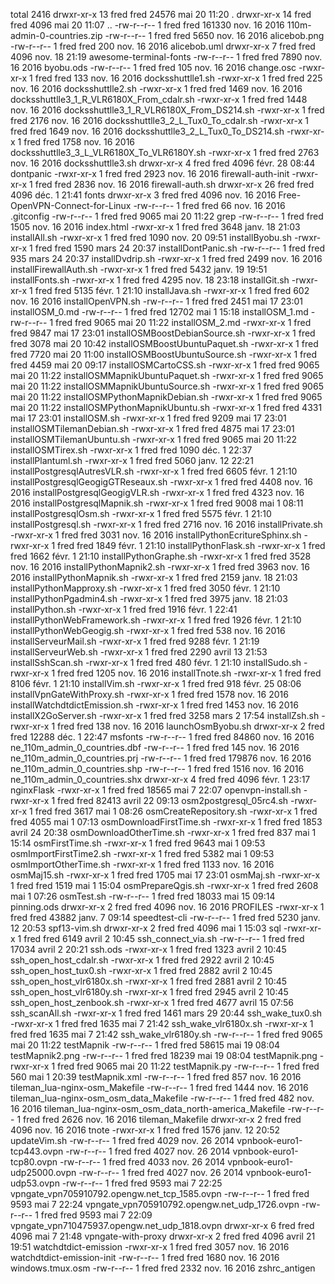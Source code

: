 total 2416
drwxr-xr-x 13 fred fred  24576 mai   20 11:20 .
drwxr-xr-x 14 fred fred   4096 mai   20 11:07 ..
-rw-r--r--  1 fred fred 161330 nov.  16  2016 110m-admin-0-countries.zip
-rw-r--r--  1 fred fred   5650 nov.  16  2016 alicebob.png
-rw-r--r--  1 fred fred    200 nov.  16  2016 alicebob.uml
drwxr-xr-x  7 fred fred   4096 nov.  18 21:19 awesome-terminal-fonts
-rw-r--r--  1 fred fred   7890 nov.  16  2016 byobu.ods
-rw-r--r--  1 fred fred    105 nov.  16  2016 change.osc
-rwxr-xr-x  1 fred fred    133 nov.  16  2016 docksshuttlle1.sh
-rwxr-xr-x  1 fred fred    225 nov.  16  2016 docksshuttlle2.sh
-rwxr-xr-x  1 fred fred   1469 nov.  16  2016 docksshuttlle3_1_R_VLR6180X_From_cdalr.sh
-rwxr-xr-x  1 fred fred   1448 nov.  16  2016 docksshuttlle3_1_R_VLR6180X_From_DS214.sh
-rwxr-xr-x  1 fred fred   2176 nov.  16  2016 docksshuttlle3_2_L_Tux0_To_cdalr.sh
-rwxr-xr-x  1 fred fred   1649 nov.  16  2016 docksshuttlle3_2_L_Tux0_To_DS214.sh
-rwxr-xr-x  1 fred fred   1758 nov.  16  2016 docksshuttlle3_3_L_VLR6180X_To_VLR6180Y.sh
-rwxr-xr-x  1 fred fred   2763 nov.  16  2016 docksshuttlle3.sh
drwxr-xr-x  4 fred fred   4096 févr. 28 08:44 dontpanic
-rwxr-xr-x  1 fred fred   2923 nov.  16  2016 firewall-auth-init
-rwxr-xr-x  1 fred fred   2836 nov.  16  2016 firewall-auth.sh
drwxr-xr-x 26 fred fred   4096 déc.   1 21:41 fonts
drwxr-xr-x  3 fred fred   4096 nov.  16  2016 Free-OpenVPN-Connect-for-Linux
-rw-r--r--  1 fred fred     66 nov.  16  2016 .gitconfig
-rw-r--r--  1 fred fred   9065 mai   20 11:22 grep
-rw-r--r--  1 fred fred   1505 nov.  16  2016 index.html
-rwxr-xr-x  1 fred fred   3648 janv. 18 21:03 installAll.sh
-rwxr-xr-x  1 fred fred   1090 nov.  20 09:51 installByobu.sh
-rwxr-xr-x  1 fred fred   1590 mars  24 20:37 installDontPanic.sh
-rw-r--r--  1 fred fred    935 mars  24 20:37 installDvdrip.sh
-rwxr-xr-x  1 fred fred   2499 nov.  16  2016 installFirewallAuth.sh
-rwxr-xr-x  1 fred fred   5432 janv. 19 19:51 installFonts.sh
-rwxr-xr-x  1 fred fred   4295 nov.  18 23:18 installGit.sh
-rwxr-xr-x  1 fred fred   5135 févr.  1 21:10 installJava.sh
-rwxr-xr-x  1 fred fred    602 nov.  16  2016 installOpenVPN.sh
-rw-r--r--  1 fred fred   2451 mai   17 23:01 installOSM_0.md
-rw-r--r--  1 fred fred  12702 mai    1 15:18 installOSM_1.md
-rw-r--r--  1 fred fred   9065 mai   20 11:22 installOSM_2.md
-rwxr-xr-x  1 fred fred   9847 mai   17 23:01 installOSMBoostDebianSource.sh
-rwxr-xr-x  1 fred fred   3078 mai   20 10:42 installOSMBoostUbuntuPaquet.sh
-rwxr-xr-x  1 fred fred   7720 mai   20 11:00 installOSMBoostUbuntuSource.sh
-rwxr-xr-x  1 fred fred   4459 mai   20 09:17 installOSMCartoCSS.sh
-rwxr-xr-x  1 fred fred   9065 mai   20 11:22 installOSMMapnikUbuntuPaquet.sh
-rwxr-xr-x  1 fred fred   9065 mai   20 11:22 installOSMMapnikUbuntuSource.sh
-rwxr-xr-x  1 fred fred   9065 mai   20 11:22 installOSMPythonMapnikDebian.sh
-rwxr-xr-x  1 fred fred   9065 mai   20 11:22 installOSMPythonMapnikUbuntu.sh
-rwxr-xr-x  1 fred fred   4331 mai   17 23:01 installOSM.sh
-rwxr-xr-x  1 fred fred   9209 mai   17 23:01 installOSMTilemanDebian.sh
-rwxr-xr-x  1 fred fred   4875 mai   17 23:01 installOSMTilemanUbuntu.sh
-rwxr-xr-x  1 fred fred   9065 mai   20 11:22 installOSMTirex.sh
-rwxr-xr-x  1 fred fred   1090 déc.   1 22:37 installPlantuml.sh
-rwxr-xr-x  1 fred fred   5060 janv. 12 22:21 installPostgresqlAutresVLR.sh
-rwxr-xr-x  1 fred fred   6605 févr.  1 21:10 installPostgresqlGeogigGTReseaux.sh
-rwxr-xr-x  1 fred fred   4408 nov.  16  2016 installPostgresqlGeogigVLR.sh
-rwxr-xr-x  1 fred fred   4323 nov.  16  2016 installPostgresqlMapnik.sh
-rwxr-xr-x  1 fred fred   9008 mai    1 08:11 installPostgresqlOsm.sh
-rwxr-xr-x  1 fred fred   5575 févr.  1 21:10 installPostgresql.sh
-rwxr-xr-x  1 fred fred   2716 nov.  16  2016 installPrivate.sh
-rwxr-xr-x  1 fred fred   3031 nov.  16  2016 installPythonEcritureSphinx.sh
-rwxr-xr-x  1 fred fred   1849 févr.  1 21:10 installPythonFlask.sh
-rwxr-xr-x  1 fred fred   1662 févr.  1 21:10 installPythonGraphe.sh
-rwxr-xr-x  1 fred fred   3528 nov.  16  2016 installPythonMapnik2.sh
-rwxr-xr-x  1 fred fred   3963 nov.  16  2016 installPythonMapnik.sh
-rwxr-xr-x  1 fred fred   2159 janv. 18 21:03 installPythonMapproxy.sh
-rwxr-xr-x  1 fred fred   3050 févr.  1 21:10 installPythonPgadmin4.sh
-rwxr-xr-x  1 fred fred   3975 janv. 18 21:03 installPython.sh
-rwxr-xr-x  1 fred fred   1916 févr.  1 22:41 installPythonWebFramework.sh
-rwxr-xr-x  1 fred fred   1926 févr.  1 21:10 installPythonWebGeogig.sh
-rwxr-xr-x  1 fred fred    538 nov.  16  2016 installServeurMail.sh
-rwxr-xr-x  1 fred fred   9288 févr.  1 21:19 installServeurWeb.sh
-rwxr-xr-x  1 fred fred   2290 avril 13 21:53 installSshScan.sh
-rwxr-xr-x  1 fred fred    480 févr.  1 21:10 installSudo.sh
-rwxr-xr-x  1 fred fred   1205 nov.  16  2016 installTnote.sh
-rwxr-xr-x  1 fred fred   8106 févr.  1 21:10 installVim.sh
-rwxr-xr-x  1 fred fred    918 févr. 25 08:06 installVpnGateWithProxy.sh
-rwxr-xr-x  1 fred fred   1578 nov.  16  2016 installWatchdtdictEmission.sh
-rwxr-xr-x  1 fred fred   1453 nov.  16  2016 installX2GoServer.sh
-rwxr-xr-x  1 fred fred   3258 mars   2 17:54 installZsh.sh
-rwxr-xr-x  1 fred fred    138 nov.  16  2016 launchOsmByobu.sh
drwxr-xr-x  2 fred fred  12288 déc.   1 22:47 msfonts
-rw-r--r--  1 fred fred  84860 nov.  16  2016 ne_110m_admin_0_countries.dbf
-rw-r--r--  1 fred fred    145 nov.  16  2016 ne_110m_admin_0_countries.prj
-rw-r--r--  1 fred fred 179876 nov.  16  2016 ne_110m_admin_0_countries.shp
-rw-r--r--  1 fred fred   1516 nov.  16  2016 ne_110m_admin_0_countries.shx
drwxr-xr-x  4 fred fred   4096 févr.  1 23:17 nginxFlask
-rwxr-xr-x  1 fred fred  18565 mai    7 22:07 openvpn-install.sh
-rwxr-xr-x  1 fred fred  82413 avril 22 09:13 osm2postgresql_05rc4.sh
-rwxr-xr-x  1 fred fred   3617 mai    1 08:26 osmCreateRepository.sh
-rwxr-xr-x  1 fred fred   4055 mai    1 07:13 osmDownloadFirstTime.sh
-rwxr-xr-x  1 fred fred   1853 avril 24 20:38 osmDownloadOtherTime.sh
-rwxr-xr-x  1 fred fred    837 mai    1 15:14 osmFirstTime.sh
-rwxr-xr-x  1 fred fred   9643 mai    1 09:53 osmImportFirstTime2.sh
-rwxr-xr-x  1 fred fred   5382 mai    1 09:53 osmImportOtherTime.sh
-rwxr-xr-x  1 fred fred   1133 nov.  16  2016 osmMaj15.sh
-rwxr-xr-x  1 fred fred   1705 mai   17 23:01 osmMaj.sh
-rwxr-xr-x  1 fred fred   1519 mai    1 15:04 osmPrepareQgis.sh
-rwxr-xr-x  1 fred fred   2608 mai    1 07:26 osmTest.sh
-rw-r--r--  1 fred fred  18033 mai   15 09:14 pinning.ods
drwxr-xr-x  2 fred fred   4096 nov.  16  2016 PROFILES
-rwxr-xr-x  1 fred fred  43882 janv.  7 09:14 speedtest-cli
-rw-r--r--  1 fred fred   5230 janv. 12 20:53 spf13-vim.sh
drwxr-xr-x  2 fred fred   4096 mai    1 15:03 sql
-rwxr-xr-x  1 fred fred   6149 avril  2 10:45 ssh_connect_via.sh
-rw-r--r--  1 fred fred  17034 avril  2 20:21 ssh.ods
-rwxr-xr-x  1 fred fred   1323 avril  2 10:45 ssh_open_host_cdalr.sh
-rwxr-xr-x  1 fred fred   2922 avril  2 10:45 ssh_open_host_tux0.sh
-rwxr-xr-x  1 fred fred   2882 avril  2 10:45 ssh_open_host_vlr6180x.sh
-rwxr-xr-x  1 fred fred   2881 avril  2 10:45 ssh_open_host_vlr6180y.sh
-rwxr-xr-x  1 fred fred   2945 avril  2 10:45 ssh_open_host_zenbook.sh
-rwxr-xr-x  1 fred fred   4677 avril 15 07:56 ssh_scanAll.sh
-rwxr-xr-x  1 fred fred   1461 mars  29 20:44 ssh_wake_tux0.sh
-rwxr-xr-x  1 fred fred   1635 mai    7 21:42 ssh_wake_vlr6180x.sh
-rwxr-xr-x  1 fred fred   1635 mai    7 21:42 ssh_wake_vlr6180y.sh
-rw-r--r--  1 fred fred   9065 mai   20 11:22 testMapnik
-rw-r--r--  1 fred fred  58615 mai   19 08:04 testMapnik2.png
-rw-r--r--  1 fred fred  18239 mai   19 08:04 testMapnik.png
-rwxr-xr-x  1 fred fred   9065 mai   20 11:22 testMapnik.py
-rw-r--r--  1 fred fred    560 mai    1 20:39 testMapnik.xml
-rw-r--r--  1 fred fred    857 nov.  16  2016 tileman_lua-nginx-osm_Makefile
-rw-r--r--  1 fred fred   1444 nov.  16  2016 tileman_lua-nginx-osm_osm_data_Makefile
-rw-r--r--  1 fred fred    482 nov.  16  2016 tileman_lua-nginx-osm_osm_data_north-america_Makefile
-rw-r--r--  1 fred fred   2626 nov.  16  2016 tileman_Makefile
drwxr-xr-x  2 fred fred   4096 nov.  16  2016 tnote
-rwxr-xr-x  1 fred fred   1576 janv. 12 20:52 updateVim.sh
-rw-r--r--  1 fred fred   4029 nov.  26  2014 vpnbook-euro1-tcp443.ovpn
-rw-r--r--  1 fred fred   4027 nov.  26  2014 vpnbook-euro1-tcp80.ovpn
-rw-r--r--  1 fred fred   4033 nov.  26  2014 vpnbook-euro1-udp25000.ovpn
-rw-r--r--  1 fred fred   4027 nov.  26  2014 vpnbook-euro1-udp53.ovpn
-rw-r--r--  1 fred fred   9593 mai    7 22:25 vpngate_vpn705910792.opengw.net_tcp_1585.ovpn
-rw-r--r--  1 fred fred   9593 mai    7 22:24 vpngate_vpn705910792.opengw.net_udp_1726.ovpn
-rw-r--r--  1 fred fred   9593 mai    7 22:09 vpngate_vpn710475937.opengw.net_udp_1818.ovpn
drwxr-xr-x  6 fred fred   4096 mai    7 21:48 vpngate-with-proxy
drwxr-xr-x  2 fred fred   4096 avril 21 19:51 watchdtdict-emission
-rwxr-xr-x  1 fred fred   3057 nov.  16  2016 watchdtdict-emission-init
-rw-r--r--  1 fred fred   1680 nov.  16  2016 windows.tmux.osm
-rw-r--r--  1 fred fred   2332 nov.  16  2016 zshrc_antigen
